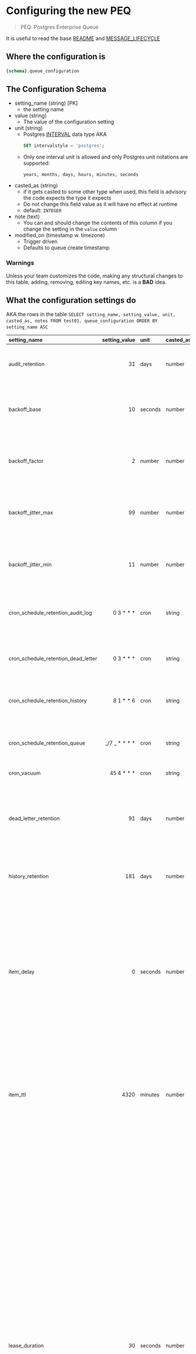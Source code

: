 # Configuring the new PEQ

> PEQ: Postgres Enterprise Queue

It is useful to read the base [README](../README.md) and [MESSAGE_LIFECYCLE](/src/MESSAGE_LIFECYCLE.md)

## Where the configuration is

```sql
{schema}.queue_configuration
```

## The Configuration Schema

- setting_name (string) [PK]
  - the setting name
- value (string)
  - The value of the configuration setting
- unit (string)
  - Postgres [INTERVAL](https://neon.com/postgresql/postgresql-tutorial/postgresql-interval) data type AKA
    ```sql
    SET intervalstyle = 'postgres';
    ```
  - Only one interval unit is allowed and only Postgres unit notations are supported:
    ```text
    years, months, days, hours, minutes, seconds
    ```
- casted_as (string)
  - if it gets casted to some other type when used, this field is advisory the code expects the type it expects
  - Do not change this field value as it will have no effect at runtime
  - default: `INTEGER`
- note (text)
  - You can and should change the contents of this column if you change the setting in the `value` column
- modified_on (timestamp w. timezone)
  - Trigger driven
  - Defaults to queue create timestamp

### Warnings

Unless your team customizes the code, making any structural changes to this table, adding, removing, editing key names, etc. is a **BAD** idea.

## What the configuration settings do

AKA the rows in the table `SELECT setting_name, setting_value, unit, casted_as, notes FROM test01. queue_configuration ORDER BY setting_name ASC`

| setting_name                        |     setting_value | unit    | casted_as | notes                                                                                                                                                                                                                                                                                                                                                                                                                                                                                                                                                                                                                                                                                       |
| :---------------------------------- | ----------------: | :------ | :-------- | :------------------------------------------------------------------------------------------------------------------------------------------------------------------------------------------------------------------------------------------------------------------------------------------------------------------------------------------------------------------------------------------------------------------------------------------------------------------------------------------------------------------------------------------------------------------------------------------------------------------------------------------------------------------------------------------ |
| audit_retention                     |                31 | days    | number    | this should be adjusted for your orgs data retention policy.                                                                                                                                                                                                                                                                                                                                                                                                                                                                                                                                                                                                                                |
| backoff_base                        |                10 | seconds | number    | think carefully before changing any of these settings, see Backoff formula                                                                                                                                                                                                                                                                                                                                                                                                                                                                                                                                                                                                                  |
| backoff_factor                      |                 2 | number  | number    | think carefully before changing any of these settings, see Backoff formula                                                                                                                                                                                                                                                                                                                                                                                                                                                                                                                                                                                                                  |
| backoff_jitter_max                  |                99 | number  | number    | think carefully before changing any of these settings, see Backoff formula                                                                                                                                                                                                                                                                                                                                                                                                                                                                                                                                                                                                                  |
| backoff_jitter_min                  |                11 | number  | number    | think carefully before changing any of these settings, see Backoff formula                                                                                                                                                                                                                                                                                                                                                                                                                                                                                                                                                                                                                  |
| cron_schedule_retention_audit_log   |      0 3 \* \* \* | cron    | string    | Schedule to run the audit log cleanup procedure on, 3am Daily                                                                                                                                                                                                                                                                                                                                                                                                                                                                                                                                                                                                                               |
| cron_schedule_retention_dead_letter |      0 3 \* \* \* | cron    | string    | Schedule to run the dead-letter cleanup procedure on, 3am Daily                                                                                                                                                                                                                                                                                                                                                                                                                                                                                                                                                                                                                             |
| cron_schedule_retention_history     |       8 1 \* \* 6 | cron    | string    | Schedule to run history cleanup procedure on, 1:08am Saturday                                                                                                                                                                                                                                                                                                                                                                                                                                                                                                                                                                                                                               |
| cron_schedule_retention_queue       | _/7 _ \* \* \* \* | cron    | string    | Schedule to run the main queue lock clearing procedure on, every 7 minutes                                                                                                                                                                                                                                                                                                                                                                                                                                                                                                                                                                                                                  |
| cron_vacuum                         |     45 4 \* \* \* | cron    | string    | Vaccumm nightly                                                                                                                                                                                                                                                                                                                                                                                                                                                                                                                                                                                                                                                                             |
| dead_letter_retention               |                91 | days    | number    | messages are purged from dead letter after this many days. Remember messages can be requeued using the procedures                                                                                                                                                                                                                                                                                                                                                                                                                                                                                                                                                                           |
| history_retention                   |               181 | days    | number    | this should be adjusted for your orgs data retention policy.                                                                                                                                                                                                                                                                                                                                                                                                                                                                                                                                                                                                                                |
| item_delay                          |                 0 | seconds | number    | delay making message available by this number of seconds, sometimes its useful to have a short initial delay. More often, a jitted value when queuing up batches of messages is useful. For scheduling messages in the future, use the parameters in the procedures                                                                                                                                                                                                                                                                                                                                                                                                                         |
| item_ttl                            |              4320 | minutes | number    | items in the queue live for this # of minutes, before they get moved to dead_letter table, this is a very long time. If anything, consider shortening it.                                                                                                                                                                                                                                                                                                                                                                                                                                                                                                                                   |
| lease_duration                      |                30 | seconds | number    | this is the default lease on an item, if not specified in the call, think hard about this by monitoring the average unit of work, and adjust the setting to be that time plus two standard deviations (rounding up to the nearest second), and remember to consider what should happpen when the system is under stress and adjust the lease time setting as needed either in here or as a parameter to the procedure calls. The art is to balance making sure most units of work that will complete successfully do finish, and those that will not, will not VS. having the unit of work (which represents business value) be overly delayed. The happy path is this value is never used. |
| max_retries                         |                 7 | count   | number    | A message can be processed no more than this many times. Backoff is exponential and jittered, see next settings. Carefully concider if the total maximum elapsed time to process a message and get around to successfully executing its associated unit of work is reasonable.                                                                                                                                                                                                                                                                                                                                                                                                              |

Notes:

1. E.g., is it an optional parameter in the associated procedure(s)

## Backoff formula for retries

This is _pseudocode_, the snake_case is the setting above, the java-case is the computed variable for the message.

```javascript
// The message starts life with ZERO retries, so...
numberOfRetries = numberOfRetries + 1;
// Exponential Backoff
delay = backoff_base * backoff_factor ** numberOfRetries;
// With Jitter
seconds_from_now_message_will_be_available =
  delay + randomBetween(backoff_jitter_min, backoff_jitter_max);
```

### Example Delays

<img src='./backoff.png' width='400px'>

Or from about 1/2 a minute to less than 7 minutes increasing in duration per retry.

### Sidebar: Why Jitter?

It helps avoid collisions in cases where the message processing (consumer) is transitory unavailable. See [YouTube: Queue-Pacing and Overrun Pattern](https://www.youtube.com/watch?v=94aRBEYST7I) for more details.

### Important

Before changing the backoff settings, we strongly suggest using the enclosed [XLSX](./backoff_table.xlsx) to model the impact. Also, consider, if a unit of work can't be completed after 5 tries over approx. 15 minutes, that something else is terriblely wrong.

## Cron

Copied from [pg_cron](https://github.com/citusdata/pg_cron/blob/main/README.md?plain=1)

```
 ┌───────────── min (0 - 59)
 │ ┌────────────── hour (0 - 23)
 │ │ ┌─────────────── day of month (1 - 31) or last day of the month ($)
 │ │ │ ┌──────────────── month (1 - 12)
 │ │ │ │ ┌───────────────── day of week (0 - 6) (0 to 6 are Sunday to
 │ │ │ │ │                  Saturday, or use names; 7 is also Sunday)
 │ │ │ │ │
 │ │ │ │ │
 * * * * *
```

An easy way to create a cron schedule is: [crontab.guru](http://crontab.guru/).

[<--- Start Here](./README.md)